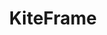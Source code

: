 ---
title: "KiteFrame"
authors: [KiteFrame]
url: https://www.kiteframe.co.uk
added: 2018-06-22
types: [company, blog]
---